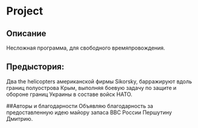 ﻿Project
=====

## Описание 
Несложная программа, для свободного времяпровождения. 

## Предыстория:

Два the helicopters американской фирмы Sikorsky, барражируют вдоль границ  полуострова Крым, 
выполняя боевую задачу по защите и обороне границ Украины в составе войск НАТО.

##Авторы и благодарности
Объявляю благодарность за предоставленную идею майору запаса ВВС России Першутину Дмитрию.